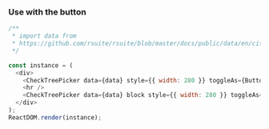 ### Use with the button

<!--start-code-->

```js
/**
 * import data from
 * https://github.com/rsuite/rsuite/blob/master/docs/public/data/en/city-simplified.json
 */

const instance = (
  <div>
    <CheckTreePicker data={data} style={{ width: 280 }} toggleAs={Button} />
    <hr />
    <CheckTreePicker data={data} block style={{ width: 280 }} toggleAs={Button} />
  </div>
);
ReactDOM.render(instance);
```

<!--end-code-->
